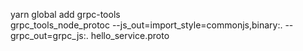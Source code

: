 yarn global add grpc-tools  
grpc_tools_node_protoc --js_out=import_style=commonjs,binary:. --grpc_out=grpc_js:. hello_service.proto  